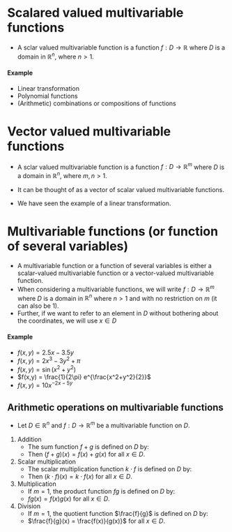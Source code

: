 # Scalared valued multivariable functions

- A sclar valued multivariable function is a function $f : D \rightarrow \mathbb{R}$ where $D$ is a domain in $\mathbb{R}^n$, where $n > 1$.

#### Example

- Linear transformation
- Polynomial functions
- (Arithmetic) combinations or compositions of functions

# Vector valued multivariable functions

- A sclar valued multivariable function is a function $f : D  \rightarrow \mathbb{R}^m$ where $D$ is a domain in $\mathbb{R}^n$, where $m,n > 1$.

- It can be thought of as a vector of scalar valued multivariable functions.
- We have seen the example of a linear transformation.

# Multivariable functions (or function of several variables)

- A multivariable function or a function of several variables is either a scalar-valued multivariable function or a vector-valued multivariable function.
- When considering a multivariable functions, we will write $f : D \rightarrow \mathbb{R}^m$ where $D$ is a domain in $\mathbb{R}^n$ where $n > 1$ and with no restriction on $m$ (it can also be 1).
- Further, if we want to refer to an element in $D$ without bothering about the coordinates, we will use $x \in D$

#### Example

- $f(x,y) = 2.5x - 3.5y$
- $f(x,y) = 2x^3 - 3y^2 + \pi$
- $f(x,y) = \sin(x^2 + y^2)$
- $f(x,y) = \frac{1}{2\pi} e^{\frac{x^2+y^2}{2}}$
- $f(x,y) = 10x^{-2x-5y}$

## Arithmetic operations on multivariable functions

- Let $D \in \mathbb{R}^n$ and $f : D \rightarrow \mathbb{R}^m$ be a multivariable function on $D$.

1. Addition
   - The sum function $f+g$ is defined on $D$ by:
   - Then $(f+g)(x) = f(x) +g(x)$ for all $x \in D$.
2. Scalar multiplication
   - The scalar multiplication function $k \cdot f$ is defined on $D$ by:
   - Then $(k \cdot f)(x) = k \cdot f(x)$ for all $x \in D$.
3. Multiplication
   - If $m=1$, the product function $fg$ is defined on $D$ by:
   - $fg(x) = f(x)g(x)$ for all $x \in D$.
4. Division
   - If $m=1$, the quotient function $\frac{f}{g}$ is defined on $D$ by:
   - $\frac{f}{g}(x) = \frac{f(x)}{g(x)}$ for all $x \in D$.

